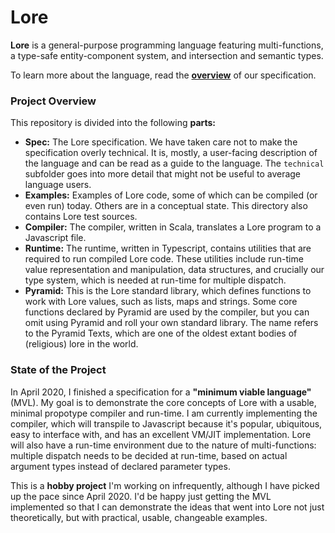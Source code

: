 # Lore

**Lore** is a general-purpose programming language featuring multi-functions, a type-safe entity-component system, and intersection and semantic types.

To learn more about the language, read the [**overview**](spec/overview.md) of our specification.



### Project Overview

This repository is divided into the following **parts:**

- **Spec:** The Lore specification. We have taken care not to make the specification overly technical. It is, mostly, a user-facing description of the language and can be read as a guide to the language. The `technical` subfolder goes into more detail that might not be useful to average language users.
- **Examples:** Examples of Lore code, some of which can be compiled (or even run) today. Others are in a conceptual state. This directory also contains Lore test sources.
- **Compiler:** The compiler, written in Scala, translates a Lore program to a Javascript file.
- **Runtime:** The runtime, written in Typescript, contains utilities that are required to run compiled Lore code. These utilities include run-time value representation and manipulation, data structures, and crucially our type system, which is needed at run-time for multiple dispatch.
- **Pyramid:** This is the Lore standard library, which defines functions to work with Lore values, such as lists, maps and strings. Some core functions declared by Pyramid are used by the compiler, but you can omit using Pyramid and roll your own standard library. The name refers to the Pyramid Texts, which are one of the oldest extant bodies of (religious) lore in the world.



### State of the Project

In April 2020, I finished a specification for a **"minimum viable language"** (MVL). My goal is to demonstrate the core concepts of Lore with a usable, minimal propotype compiler and run-time. I am currently implementing the compiler, which will transpile to Javascript because it's popular, ubiquitous, easy to interface with, and has an excellent VM/JIT implementation. Lore will also have a run-time environment due to the nature of multi-functions: multiple dispatch needs to be decided at run-time, based on actual argument types instead of declared parameter types.

This is a **hobby project** I'm working on infrequently, although I have picked up the pace since April 2020. I'd be happy just getting the MVL implemented so that I can demonstrate the ideas that went into Lore not just theoretically, but with practical, usable, changeable examples.
